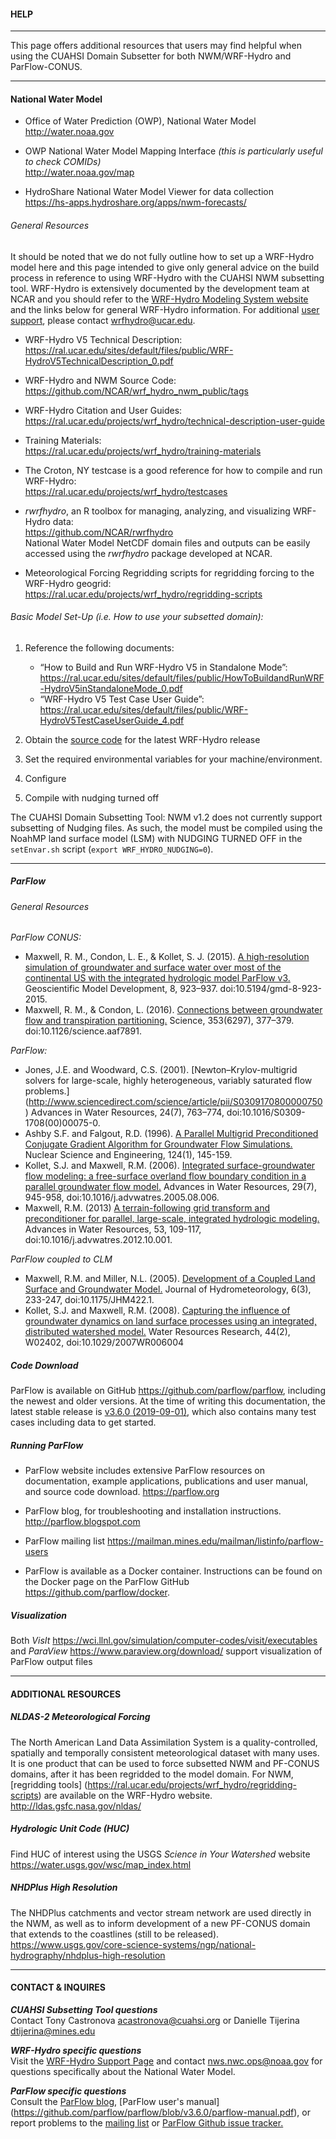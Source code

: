
#### HELP

---

This page offers additional resources that users may find helpful when using the CUAHSI Domain Subsetter for both NWM/WRF-Hydro and ParFlow-CONUS. 

---

#### National Water Model 

- Office of Water Prediction (OWP), National Water Model  
<http://water.noaa.gov>

- OWP National Water Model Mapping Interface _(this is particularly useful to check COMIDs)_  
<http://water.noaa.gov/map>

- HydroShare National Water Model Viewer for data collection  
<https://hs-apps.hydroshare.org/apps/nwm-forecasts/>

###### General Resources

It should be noted that we do not fully outline how to set up a WRF-Hydro model here and this page intended to give only general advice on the build process in reference to using WRF-Hydro with the CUAHSI NWM subsetting tool. WRF-Hydro is extensively documented by the development team at NCAR and you should refer to the [WRF-Hydro Modeling System website](<https://ral.ucar.edu/projects/wrf_hydro/overview>) and the links below for general WRF-Hydro information. For additional [user support](<https://ral.ucar.edu/projects/wrf_hydro/contact>), please contact <wrfhydro@ucar.edu>.

- WRF-Hydro V5 Technical Description:  
<https://ral.ucar.edu/sites/default/files/public/WRF-HydroV5TechnicalDescription_0.pdf>

- WRF-Hydro and NWM Source Code:  
<https://github.com/NCAR/wrf_hydro_nwm_public/tags>

- WRF-Hydro Citation and User Guides:  
<https://ral.ucar.edu/projects/wrf_hydro/technical-description-user-guide>

- Training Materials:  
<https://ral.ucar.edu/projects/wrf_hydro/training-materials>

- The Croton, NY testcase is a good reference for how to compile and run WRF-Hydro:  
<https://ral.ucar.edu/projects/wrf_hydro/testcases>  

- _rwrfhydro_, an R toolbox for managing, analyzing, and visualizing WRF-Hydro data:  
<https://github.com/NCAR/rwrfhydro>  
National Water Model NetCDF domain files and outputs can be easily accessed using the  _rwrfhydro_ package developed at NCAR. 

- Meteorological Forcing Regridding scripts for regridding forcing to the WRF-Hydro geogrid:  
<https://ral.ucar.edu/projects/wrf_hydro/regridding-scripts>


###### Basic Model Set-Up (i.e. How to use your subsetted domain):

1. Reference the following documents:  
	- “How to Build and Run WRF-Hydro V5 in Standalone Mode”:  
<https://ral.ucar.edu/sites/default/files/public/HowToBuildandRunWRF-HydroV5inStandaloneMode_0.pdf>
	- “WRF-Hydro V5 Test Case User Guide”:  
<https://ral.ucar.edu/sites/default/files/public/WRF-HydroV5TestCaseUserGuide_4.pdf>

2. Obtain the [source code](<https://github.com/NCAR/wrf_hydro_nwm_public/tags>) for the latest WRF-Hydro release

3. Set the required environmental variables for your machine/environment.

4. Configure 

5. Compile with nudging turned off  

The CUAHSI Domain Subsetting Tool: NWM v1.2 does not currently support subsetting of Nudging files.  As such, the model must be compiled using the NoahMP land surface model (LSM) with NUDGING TURNED OFF in the ```setEnvar.sh``` script (```export WRF_HYDRO_NUDGING=0```). 

---

##### ParFlow


###### General Resources

_ParFlow CONUS:_

- Maxwell, R. M., Condon, L. E., & Kollet, S. J. (2015). [A high-resolution simulation of groundwater and surface water over most of the continental US with the integrated hydrologic model ParFlow v3.](<https://www.geosci-model-dev.net/8/923/2015/>) Geoscientific Model Development, 8, 923–937. doi:10.5194/gmd-8-923-2015.  
- Maxwell, R. M., & Condon, L. (2016). [Connections between groundwater flow and transpiration partitioning.](<https://science.sciencemag.org/content/353/6297/377>) Science, 353(6297), 377–379. doi:10.1126/science.aaf7891.

_ParFlow:_

- Jones, J.E. and Woodward, C.S. (2001). [Newton–Krylov-multigrid solvers for large-scale, highly heterogeneous, variably saturated flow problems.] (<http://www.sciencedirect.com/science/article/pii/S0309170800000750>) Advances in Water Resources, 24(7), 763–774, doi:10.1016/S0309-1708(00)00075-0.  
- Ashby S.F. and Falgout, R.D. (1996). [A Parallel Multigrid Preconditioned Conjugate Gradient Algorithm for Groundwater Flow Simulations.](<http://www.ans.org/pubs/journals/nse/a_24230>) Nuclear Science and Engineering, 124(1), 145-159.  
- Kollet, S.J. and Maxwell, R.M. (2006). [Integrated surface-groundwater flow modeling: a free-surface overland flow boundary condition in a parallel groundwater flow model.](<https://www.sciencedirect.com/science/article/abs/pii/S0309170805002101>) Advances in Water Resources, 29(7), 945-958, doi:10.1016/j.advwatres.2005.08.006.  
- Maxwell, R.M. (2013) [A terrain-following grid transform and preconditioner for parallel, large-scale, integrated hydrologic modeling.](<https://www.sciencedirect.com/science/article/abs/pii/S0309170812002564>) Advances in Water Resources, 53, 109-117, doi:10.1016/j.advwatres.2012.10.001.  

_ParFlow coupled to CLM_

- Maxwell, R.M. and Miller, N.L. (2005). [Development of a Coupled Land Surface and Groundwater Model.](<https://journals.ametsoc.org/doi/full/10.1175/JHM422.1>) Journal of Hydrometeorology, 6(3), 233-247, doi:10.1175/JHM422.1.  
- Kollet, S.J. and Maxwell, R.M. (2008). [Capturing the influence of groundwater dynamics on land surface processes using an integrated, distributed watershed model.](<https://agupubs.onlinelibrary.wiley.com/doi/full/10.1029/2007WR006004>) Water Resources Research, 44(2), W02402, doi:10.1029/2007WR006004

##### Code Download

ParFlow is available on GitHub <https://github.com/parflow/parflow>, including the newest and older versions. At the time of writing this documentation, the latest stable release is [v3.6.0 (2019-09-01)](<https://github.com/parflow/parflow/releases/tag/v3.6.0>), which also contains many test cases including data to get started.

##### Running ParFlow
- ParFlow website includes extensive ParFlow resources on documentation, example applications, publications and user manual, and source code download.
<https://parflow.org>

- ParFlow blog, for troubleshooting and installation instructions. <http://parflow.blogspot.com>

- ParFlow mailing list <https://mailman.mines.edu/mailman/listinfo/parflow-users>

- ParFlow is available as a Docker container. Instructions can be found on the Docker page on the ParFlow GitHub <https://github.com/parflow/docker>.


##### Visualization
Both _VisIt_ <https://wci.llnl.gov/simulation/computer-codes/visit/executables> and _ParaView_ <https://www.paraview.org/download/>  support visualization of ParFlow output files 

---

#### ADDITIONAL RESOURCES 

##### NLDAS-2 Meteorological Forcing  
The North American Land Data Assimilation System is a quality-controlled, spatially and temporally consistent meteorological dataset with many uses. It is one product that can be used to force subsetted NWM and PF-CONUS domains, after it has been regridded to the model domain. For NWM, [regridding tools] (<https://ral.ucar.edu/projects/wrf_hydro/regridding-scripts>) are available on the WRF-Hydro website. <http://ldas.gsfc.nasa.gov/nldas/>  

##### Hydrologic Unit Code (HUC)
Find HUC of interest using the USGS _Science in Your Watershed_ website <https://water.usgs.gov/wsc/map_index.html>

##### NHDPlus High Resolution 
The NHDPlus catchments and vector stream network are used directly in the NWM, as well as to inform development of a new PF-CONUS domain that extends to the coastlines (still to be released). <https://www.usgs.gov/core-science-systems/ngp/national-hydrography/nhdplus-high-resolution>

---

#### CONTACT & INQUIRES 

***CUAHSI Subsetting Tool questions***    
Contact Tony Castronova <acastronova@cuahsi.org> or Danielle Tijerina <dtijerina@mines.edu>

***WRF-Hydro specific questions***   
Visit the [WRF-Hydro Support Page](https://ral.ucar.edu/projects/wrf_hydro/contact) and contact <nws.nwc.ops@noaa.gov> for questions specifically about the National Water Model.

***ParFlow specific questions***  
Consult the [ParFlow blog](<http://parflow.blogspot.com/>), [ParFlow user's manual] (<https://github.com/parflow/parflow/blob/v3.6.0/parflow-manual.pdf>), or report problems to the [mailing list](<https://mailman.mines.edu/mailman/listinfo/parflow-users>) or [ParFlow Github issue tracker.](<https://github.com/parflow/parflow/issues>)


